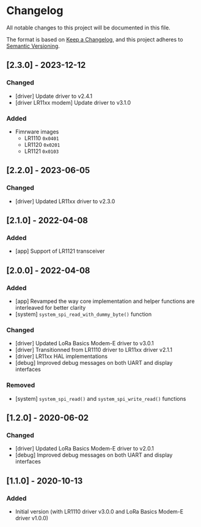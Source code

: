 # Changelog

All notable changes to this project will be documented in this file.

The format is based on [Keep a Changelog](https://keepachangelog.com/en/1.0.0/),
and this project adheres to [Semantic Versioning](https://semver.org/spec/v2.0.0.html).

## [2.3.0] - 2023-12-12

### Changed

- [driver] Update driver to v2.4.1
- [driver LR11xx modem] Update driver to v3.1.0

### Added

- Fimrware images
  - LR1110 `0x0401`
  - LR1120 `0x0201`
  - LR1121 `0x0103`

## [2.2.0] - 2023-06-05

### Changed

- [driver] Updated LR11xx driver to v2.3.0

## [2.1.0] - 2022-04-08

### Added

- [app] Support of LR1121 transceiver

## [2.0.0] - 2022-04-08

### Added

- [app] Revamped the way core implementation and helper functions are interleaved for better clarity
- [system] `system_spi_read_with_dummy_byte()` function

### Changed

- [driver] Updated LoRa Basics Modem-E driver to v3.0.1
- [driver] Transitionned from LR1110 driver to LR11xx driver v2.1.1
- [driver] LR11xx HAL implementations
- [debug] Improved debug messages on both UART and display interfaces

### Removed

- [system] `system_spi_read()` and `system_spi_write_read()` functions

## [1.2.0] - 2020-06-02

### Changed

- [driver] Updated LoRa Basics Modem-E driver to v2.0.1
- [debug] Improved debug messages on both UART and display interfaces

## [1.1.0] - 2020-10-13

### Added

- Initial version (with LR1110 driver v3.0.0 and LoRa Basics Modem-E driver v1.0.0)
